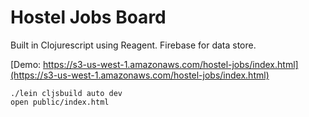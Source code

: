Hostel Jobs Board 
=======================
Built in Clojurescript using Reagent. Firebase for data store.

[Demo: https://s3-us-west-1.amazonaws.com/hostel-jobs/index.html](https://s3-us-west-1.amazonaws.com/hostel-jobs/index.html)

```
./lein cljsbuild auto dev
open public/index.html
```